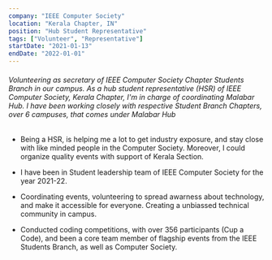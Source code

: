 ```yaml
---
company: "IEEE Computer Society"
location: "Kerala Chapter, IN"
position: "Hub Student Representative"
tags: ["Volunteer", "Representative"]
startDate: "2021-01-13"
endDate: "2022-01-01"
---
```


###### Volunteering as secretary of IEEE Computer Society Chapter Students Branch in our campus. As a hub student representative (HSR) of IEEE Computer Society, Kerala Chapter, I'm in charge of coordinating Malabar Hub. I have been working closely with respective Student Branch Chapters, over 6 campuses, that comes under Malabar Hub </p>

* Being a HSR, is helping me a lot to get industry exposure, and stay close with like minded people in the Computer Society. Moreover, I could organize quality events with support of Kerala Section. </p>

* I have been in Student leadership team of IEEE Computer Society for the year 2021-22. </p>

* Coordinating events, volunteering to spread awarness about technology, and make it accessible for everyone. Creating a unbiassed technical community in campus.</p>

* Conducted coding competitions, with over 356 participants (Cup a Code), and been a core team member of flagship events from the IEEE Students Branch, as well as Computer Society.</p>

